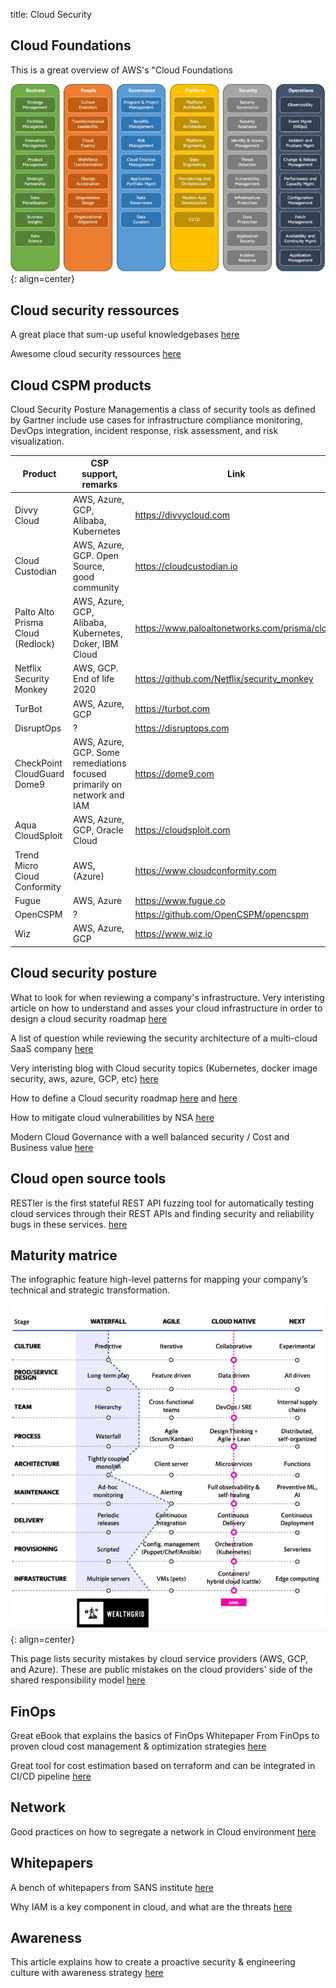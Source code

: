 title: Cloud Security

## Cloud Foundations

This is a great overview of AWS's "Cloud Foundations

![Cloud foundations](assets/cloud-foundations.jpeg){: align=center}

## Cloud security ressources

A great place that sum-up useful knowledgebases [here](https://www.nojones.net/cloud-security-resources)

Awesome cloud security ressources [here](https://github.com/4ndersonLin/awesome-cloud-security)

## Cloud CSPM products

Cloud Security Posture Managementis a class of security tools as defined by Gartner include use cases for infrastructure compliance monitoring, DevOps integration, incident response, risk assessment, and risk visualization.

Product | CSP support, remarks | Link
------------ | ------------- | ------------
Divvy Cloud | AWS, Azure, GCP, Alibaba, Kubernetes | <https://divvycloud.com>
Cloud Custodian | AWS, Azure, GCP. Open Source, good community | <https://cloudcustodian.io>
Palto Alto Prisma Cloud (Redlock) | AWS, Azure, GCP, Alibaba, Kubernetes, Doker, IBM Cloud | <https://www.paloaltonetworks.com/prisma/cloud>
Netflix Security Monkey | AWS, GCP. End of life 2020 | <https://github.com/Netflix/security_monkey>
TurBot | AWS, Azure, GCP | <https://turbot.com>
DisruptOps | ? | <https://disruptops.com>
CheckPoint CloudGuard Dome9 | AWS, Azure, GCP. Some remediations focused primarily on network and IAM | <https://dome9.com>
Aqua CloudSploit | AWS, Azure, GCP, Oracle Cloud | <https://cloudsploit.com>
Trend Micro Cloud Conformity | AWS, (Azure) | <https://www.cloudconformity.com>
Fugue | AWS, Azure | <https://www.fugue.co>
OpenCSPM | ? | <https://github.com/OpenCSPM/opencspm>
Wiz | AWS, Azure, GCP | <https://www.wiz.io>

## Cloud security posture

What to look for when reviewing a company's infrastructure. Very interisting article on how to understand and asses your cloud infrastructure in order to design a cloud security roadmap [here](https://www.marcolancini.it/2022/blog-cloud-security-infrastructure-review/)

A list of question while reviewing the security architecture of a multi-cloud SaaS company [here](https://roadmap.cloudsecdocs.com/infrastructure-review/)

Very interisting blog with Cloud security topics (Kubernetes, docker image security, aws, azure, GCP, etc) [here](https://cloudsecdocs.com/)

How to define a Cloud security roadmap [here](https://roadmap.cloudsecdocs.com/) and [here](https://www.marcolancini.it/cloud-security-strategies/)

How to mitigate cloud vulnerabilities by NSA [here](https://media.defense.gov/2020/Jan/22/2002237484/-1/-1/0/CSI-MITIGATING-CLOUD-VULNERABILITIES_20200121.PDF)

Modern Cloud Governance with a well balanced security / Cost and Business value [here](https://www.chrisfarris.com/post/cloud-gov/)

## Cloud open source tools

RESTler is the first stateful REST API fuzzing tool for automatically testing cloud services through their REST APIs and finding security and reliability bugs in these services. [here](https://github.com/microsoft/restler-fuzzer)

## Maturity matrice

The infographic feature high-level patterns for mapping your company’s technical and strategic transformation.

![Cloud security maturity matrice](assets/cloudsecurity-maturity.jpg){: align=center}

This page lists security mistakes by cloud service providers (AWS, GCP, and Azure). These are public mistakes on the cloud providers' side of the shared responsibility model [here](https://github.com/SummitRoute/csp_security_mistakes)

## FinOps

Great eBook that explains the basics of FinOps Whitepaper From FinOps to proven cloud cost management & optimization strategies [here](https://finopsinpractice.org)

Great tool for cost estimation based on terraform and can be integrated in CI/CD pipeline [here](https://github.com/infracost/infracost)

## Network

Good practices on how to segregate a network in Cloud environment [here](https://github.com/sergiomarotco/Network-segmentation-cheat-sheet)

## Whitepapers

A bench of whitepapers from SANS institute [here](https://www.sans.org/white-papers/?msc=main-nav)

Why IAM is a key component in cloud, and what are the threats [here](https://unit42.paloaltonetworks.com/iam-cloud-threat-research/)

## Awareness

This article explains how to create a proactive security & engineering culture with awareness strategy [here](https://medium.com/life-at-chime/monocle-how-chime-creates-a-proactive-security-engineering-culture-part-1-dedd3846127f)

